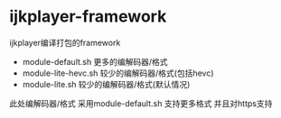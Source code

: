 # ijkplayer-framework
ijkplayer编译打包的framework


- module-default.sh 更多的编解码器/格式
- module-lite-hevc.sh 较少的编解码器/格式(包括hevc)
- module-lite.sh 较少的编解码器/格式(默认情况)


此处编解码器/格式 采用module-default.sh  支持更多格式 并且对https支持
